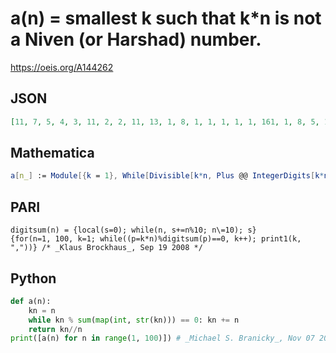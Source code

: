 # a\(n\) \= smallest k such that k\*n is not a Niven \(or Harshad\) number\.
https://oeis.org/A144262
## JSON
```JSON
[11, 7, 5, 4, 3, 11, 2, 2, 11, 13, 1, 8, 1, 1, 1, 1, 1, 161, 1, 8, 5, 1, 1, 4, 1, 1, 7, 1, 1, 13, 1, 1, 1, 1, 1, 83, 1, 1, 1, 4, 1, 4, 1, 1, 11, 1, 1, 2, 1, 5, 1, 1, 1, 537, 1, 1, 1, 1, 1, 83, 1, 1, 3, 1, 1, 1, 1, 1, 1, 5, 1, 68, 1, 1, 1, 1, 1, 1, 1, 2, 7, 1, 1, 2, 1, 1, 1, 1, 1, 211, 1, 1, 1, 1, 1, 1, 1, 1, 1]
```
## Mathematica
```Mathematica
a[n_] := Module[{k = 1}, While[Divisible[k*n, Plus @@ IntegerDigits[k*n]], k++]; k]; Array[a, 100] (* _Amiram Eldar_, Sep 05 2020 *)
```
## PARI
```PARI
digitsum(n) = {local(s=0); while(n, s+=n%10; n\=10); s}
{for(n=1, 100, k=1; while((p=k*n)%digitsum(p)==0, k++); print1(k, ","))} /* _Klaus Brockhaus_, Sep 19 2008 */
```
## Python
```Python
def a(n):
    kn = n
    while kn % sum(map(int, str(kn))) == 0: kn += n
    return kn//n
print([a(n) for n in range(1, 100)]) # _Michael S. Branicky_, Nov 07 2021
```
